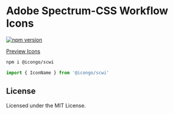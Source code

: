 Adobe Spectrum-CSS Workflow Icons
===

[![npm version](https://img.shields.io/npm/v/@icongo/scwi.svg)](https://www.npmjs.com/package/@icongo/scwi)

[Preview Icons](http://icongo.github.io/#/icons/scwi)

```bash
npm i @icongo/scwi
```

```jsx
import { IconName } from '@icongo/scwi'
```

## License

Licensed under the MIT License.